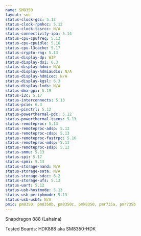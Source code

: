 ```yaml
---
name: SM8350
layout: soc
status-clock-gcc: 5.12
status-clock-rpmhcc: 5.12
status-clock-tcsrcc: N/A
status-connectivity-ipa: 5.14
status-cpu-cpufreq: 5.13
status-cpu-cpuidle: 5.16
status-cpu-l3cache: 5.17
status-crypto-rng: 5.13
status-display-dp: WIP
status-display-dsi: 6.3
status-display-hdmi: N/A
status-display-hdmiaudio: N/A
status-display-hdmicec: N/A
status-display-kgsl: 6.3
status-display-lvds: N/A
status-dma-gpi: 5.19
status-i2c: 5.17
status-interconnects: 5.13
status-pcie: 6.3
status-pinctrl: 5.12
status-powerthermal-pdc: 5.12
status-powerthermal-tsens: 5.13
status-remoteproc: 5.13
status-remoteproc-adsp: 5.13
status-remoteproc-cdsp: 5.13
status-remoteproc-fastrpc: 5.16
status-remoteproc-mdsp: 5.13
status-remoteproc-sdsp: 5.13
status-smmu: 5.13
status-spi: 5.17
status-spmi: 5.13
status-storage-nand: N/A
status-storage-sata: N/A
status-storage-sdcc: 6.2
status-storage-ufs: 5.13
status-uart: 5.12
status-usb-hostmode: 5.13
status-usb-periphmode: 5.13
status-usb-usb4: N/A
pmic: pm8350, pm8350b, pm8350c, pmk8350, pmr735a, pmr735b
---
```

Snapdragon 888 (Lahaina)

Tested Boards: HDK888 aka SM8350-HDK
